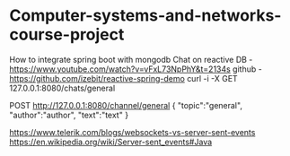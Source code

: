 # Computer-systems-and-networks-course-project

How to integrate spring boot with mongodb
Chat on reactive DB - https://www.youtube.com/watch?v=vFxL73NpPhY&t=2134s
github - https://github.com/izebit/reactive-spring-demo
curl -i -X GET 127.0.0.1:8080/chats/general

POST http://127.0.0.1:8080/channel/general
{
"topic":"general",
"author":"author",
"text":"text"
}


https://www.telerik.com/blogs/websockets-vs-server-sent-events
https://en.wikipedia.org/wiki/Server-sent_events#Java